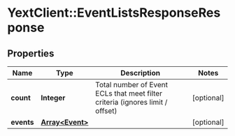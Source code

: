 # YextClient::EventListsResponseResponse

## Properties
Name | Type | Description | Notes
------------ | ------------- | ------------- | -------------
**count** | **Integer** | Total number of Event ECLs that meet filter criteria (ignores limit / offset) | [optional] 
**events** | [**Array&lt;Event&gt;**](Event.md) |  | [optional] 


